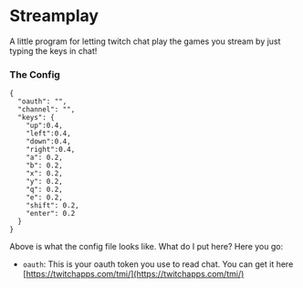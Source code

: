 # Streamplay
A little program for letting twitch chat play the games you stream by just typing the keys in chat!


### The Config

```
{
  "oauth": "",
  "channel": "",
  "keys": {
    "up":0.4,
	"left":0.4,
	"down":0.4,
	"right":0.4,
	"a": 0.2,
	"b": 0.2,
	"x": 0.2,
	"y": 0.2,
	"q": 0.2,
	"e": 0.2,
	"shift": 0.2,
	"enter": 0.2
  }
}
```

Above is what the config file looks like. What do I put here? Here you go:

* `oauth`: This is your oauth token you use to read chat. You can get it here [https://twitchapps.com/tmi/](https://twitchapps.com/tmi/)
